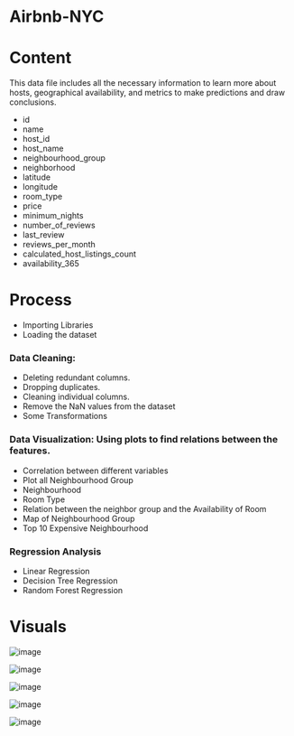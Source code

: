 # Airbnb-NYC

# Content
This data file includes all the necessary information to learn more about hosts, geographical availability, and metrics to make predictions and draw conclusions.
- id                             
- name                            
- host_id                         
- host_name                      
- neighbourhood_group          
- neighborhood                   
- latitude                       
- longitude                       
- room_type                        
- price                          
- minimum_nights                    
- number_of_reviews                 
- last_review                     
- reviews_per_month              
- calculated_host_listings_count  
- availability_365

# Process
- Importing Libraries
- Loading the dataset
### Data Cleaning:

- Deleting redundant columns.
- Dropping duplicates.
- Cleaning individual columns.
- Remove the NaN values from the dataset
- Some Transformations

### Data Visualization: Using plots to find relations between the features.
- Correlation between different variables
- Plot all Neighbourhood Group
- Neighbourhood
- Room Type
- Relation between the neighbor group and the Availability of Room
- Map of Neighbourhood Group
- Top 10 Expensive Neighbourhood

### Regression Analysis
- Linear Regression
- Decision Tree Regression
- Random Forest Regression

# Visuals

               
![image](https://github.com/MuyiwaNau/AirBnb-NYC/assets/34709932/a800be6d-0980-496e-83e7-c77ac730d34c)

![image](https://github.com/MuyiwaNau/AirBnb-NYC/assets/34709932/c23382fb-4947-4a8c-a369-8d7e8159be42)

![image](https://github.com/MuyiwaNau/AirBnb-NYC/assets/34709932/d6ca2c62-5ea0-490d-a583-ba6701e4e5e8)

![image](https://github.com/MuyiwaNau/AirBnb-NYC/assets/34709932/ce37fb2c-44d8-486d-8f89-173ec5e3e022)

![image](https://github.com/MuyiwaNau/AirBnb-NYC/assets/34709932/ac9f589c-f02c-4fc0-82c1-7ad445a0238e)

